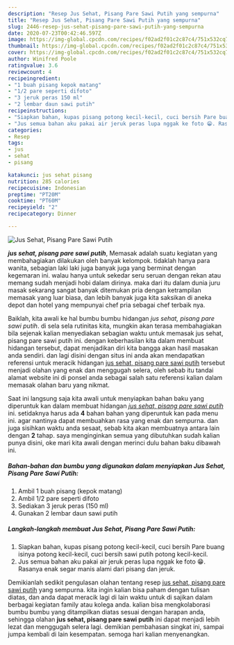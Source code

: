 ```yaml
---
description: "Resep Jus Sehat, Pisang Pare Sawi Putih yang sempurna"
title: "Resep Jus Sehat, Pisang Pare Sawi Putih yang sempurna"
slug: 2446-resep-jus-sehat-pisang-pare-sawi-putih-yang-sempurna
date: 2020-07-23T00:42:46.597Z
image: https://img-global.cpcdn.com/recipes/f02ad2f01c2c87c4/751x532cq70/jus-sehat-pisang-pare-sawi-putih-foto-resep-utama.jpg
thumbnail: https://img-global.cpcdn.com/recipes/f02ad2f01c2c87c4/751x532cq70/jus-sehat-pisang-pare-sawi-putih-foto-resep-utama.jpg
cover: https://img-global.cpcdn.com/recipes/f02ad2f01c2c87c4/751x532cq70/jus-sehat-pisang-pare-sawi-putih-foto-resep-utama.jpg
author: Winifred Poole
ratingvalue: 3.6
reviewcount: 4
recipeingredient:
- "1 buah pisang kepok matang"
- "1/2 pare seperti difoto"
- "3 jeruk peras 150 ml"
- "2 lembar daun sawi putih"
recipeinstructions:
- "Siapkan bahan, kupas pisang potong kecil-kecil, cuci bersih Pare buang isinya potong kecil-kecil, cuci bersih sawi putih potong kecil-kecil."
- "Jus semua bahan aku pakai air jeruk peras lupa nggak ke foto 😁. Rasanya enak segar manis alami dari pisang dan jeruk."
categories:
- Resep
tags:
- jus
- sehat
- pisang

katakunci: jus sehat pisang 
nutrition: 285 calories
recipecuisine: Indonesian
preptime: "PT20M"
cooktime: "PT60M"
recipeyield: "2"
recipecategory: Dinner

---
```



![Jus Sehat, Pisang Pare Sawi Putih](https://img-global.cpcdn.com/recipes/f02ad2f01c2c87c4/751x532cq70/jus-sehat-pisang-pare-sawi-putih-foto-resep-utama.jpg)

<b><i>jus sehat, pisang pare sawi putih</i></b>, Memasak adalah suatu kegiatan yang membahagiakan dilakukan oleh banyak kelompok. tidaklah hanya para wanita, sebagian laki laki juga banyak juga yang berminat dengan kegemaran ini. walau hanya untuk sekedar seru seruan dengan rekan atau memang sudah menjadi hobi dalam dirinya. maka dari itu dalam dunia juru masak sekarang sangat banyak ditemukan pria dengan ketrampilan memasak yang luar biasa, dan lebih banyak juga kita saksikan di aneka depot dan hotel yang mempunyai chef pria sebagai chef terbaik nya.

Baiklah, kita awali ke hal bumbu bumbu hidangan <i>jus sehat, pisang pare sawi putih</i>. di sela sela rutinitas kita, mungkin akan terasa membahagiakan bila sejenak kalian menyediakan sebagian waktu untuk memasak jus sehat, pisang pare sawi putih ini. dengan keberhasilan kita dalam membuat hidangan tersebut, dapat menjadikan diri kita bangga akan hasil masakan anda sendiri. dan lagi disini dengan situs ini anda akan mendapatkan referensi untuk meracik hidangan <u>jus sehat, pisang pare sawi putih</u> tersebut menjadi olahan yang enak dan menggugah selera, oleh sebab itu tandai alamat website ini di ponsel anda sebagai salah satu referensi kalian dalam memasak olahan baru yang nikmat.




Saat ini langsung saja kita awali untuk menyiapkan bahan baku yang diperuntuk kan dalam membuat hidangan <u><i>jus sehat, pisang pare sawi putih</i></u> ini. setidaknya harus ada <b>4</b> bahan bahan yang diperuntuk kan pada menu ini. agar nantinya dapat membuahkan rasa yang enak dan sempurna. dan juga sisihkan waktu anda sesaat, sebab kita akan membuatnya antara lain dengan <b>2</b> tahap. saya menginginkan semua yang dibutuhkan sudah kalian punya disini, oke mari kita awali dengan merinci dulu bahan baku dibawah ini.

<!--inarticleads1-->

##### Bahan-bahan dan bumbu yang digunakan dalam menyiapkan Jus Sehat, Pisang Pare Sawi Putih:

1. Ambil 1 buah pisang (kepok matang)
1. Ambil 1/2 pare seperti difoto
1. Sediakan 3 jeruk peras (150 ml)
1. Gunakan 2 lembar daun sawi putih




<!--inarticleads2-->

##### Langkah-langkah membuat Jus Sehat, Pisang Pare Sawi Putih:

1. Siapkan bahan, kupas pisang potong kecil-kecil, cuci bersih Pare buang isinya potong kecil-kecil, cuci bersih sawi putih potong kecil-kecil.
1. Jus semua bahan aku pakai air jeruk peras lupa nggak ke foto 😁. Rasanya enak segar manis alami dari pisang dan jeruk.




Demikianlah sedikit pengulasan olahan tentang resep <u>jus sehat, pisang pare sawi putih</u> yang sempurna. kita ingin kalian bisa paham dengan tulisan diatas, dan anda dapat meracik lagi di lain waktu untuk di sajikan dalam berbagai kegiatan family atau kolega anda. kalian bisa mengkolaborasi bumbu bumbu yang ditampilkan diatas sesuai dengan harapan anda, sehingga olahan <b>jus sehat, pisang pare sawi putih</b> ini dapat menjadi lebih lezat dan menggugah selera lagi. demikian pembahasan singkat ini, sampai jumpa kembali di lain kesempatan. semoga hari kalian menyenangkan.
